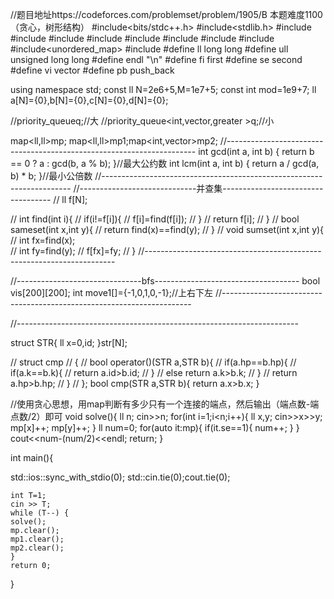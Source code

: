 //题目地址https://codeforces.com/problemset/problem/1905/B
本题难度1100（贪心，树形结构）
#include<bits/stdc++.h>
#include<stdlib.h>
#include<string>
#include<algorithm>
#include<map>
#include<stack>
#include<queue>
#include<deque>
#include<numeric>
#include<vector>
#include<unordered_map>
#include<climits> 
#define ll long long
#define ull unsigned long long
#define endl "\n" 
#define fi first
#define se second
#define vi vector
#define pb push_back

using namespace std;
const ll N=2e6+5,M=1e7+5;
const int mod=1e9+7;
ll a[N]={0},b[N]={0},c[N]={0},d[N]={0};


//priority_queue<ll>q;//大
//priority_queue<int,vector<int>,greater<int> >q;//小

map<ll,ll>mp; map<ll,ll>mp1;map<int,vector<int>>mp2;
//----------------------------------------------------------------------
int gcd(int a, int b) {
    return b == 0 ? a : gcd(b, a % b);
    }//最大公约数
int lcm(int a, int b) {
    return a / gcd(a, b) * b;
    }//最小公倍数
//----------------------------------------------------------------------
//-----------------------------并查集-----------------------------------
// ll f[N];

// int find(int i){
//    if(i!=f[i]){
//    	f[i]=find(f[i]);
//    }
//    return f[i];
// }
// bool sameset(int x,int y){
//     return find(x)==find(y);
// }
// void sumset(int x,int y){
//  int fx=find(x);     
//  int fy=find(y);
//   f[fx]=fy;
// }
//----------------------------------------------------------------------

//-------------------------------bfs------------------------------------
bool vis[200][200];
int move1[]={-1,0,1,0,-1};//上右下左
//----------------------------------------------------------------------

//----------------------------------------------------------------------

struct STR{
    ll x=0,id;
}str[N];

// struct cmp
// {
//     bool operator()(STR a,STR b){
//         if(a.hp==b.hp){
//             if(a.k==b.k){
//                 return a.id>b.id;
//             }
//             else return a.k>b.k;
//         }
//         return a.hp>b.hp;
//     }
// };
bool cmp(STR a,STR b){
    return a.x>b.x;
}


//使用贪心思想，用map判断有多少只有一个连接的端点，然后输出（端点数-端点数/2）即可
void solve(){
    ll n;
    cin>>n;
    for(int i=1;i<n;i++){
        ll x,y;
        cin>>x>>y;
        mp[x]++;
        mp[y]++;
    }
    ll num=0;
    for(auto it:mp){
       if(it.se==1){
        num++;
       }
    }
    cout<<num-(num/2)<<endl;
     return;
}



int main(){ 
	
  std::ios::sync_with_stdio(0);
  std::cin.tie(0);cout.tie(0);

	
    int T=1;
    cin >> T;
    while (T--) {
	solve();
    mp.clear();
    mp1.clear();
    mp2.clear();
    }
    return 0;
}
